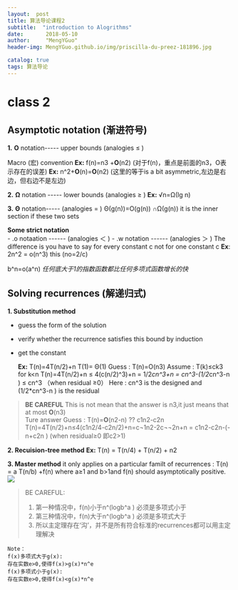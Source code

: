 ```yaml
---
layout:  post  
title: 算法导论课程2
subtitle:  "introduction to Alogrithms"
date:       2018-05-10
author:     "MengYGuo"
header-img: MengYGuo.github.io/img/priscilla-du-preez-181896.jpg

catalog: true
tags: 算法导论
---
```


# class 2
## **Asymptotic notation (渐进符号)**
**1.** **O** notation----- upper bounds  (analogies ≤ )

Macro (宏) convention
**Ex:**  f(n)=n3 +**O**(n2)   (对于f(n)，重点是前面的n3，O表示存在的误差)
**Ex:**  n^2+**O**(n)=**O**(n2)  (这里的等于is a bit asymmetric,左边是右边，但右边不是左边)

**2.** **Ω** notation   ----- lower bounds   (analogies ≥ )
       **Ex:**   √n=Ω(lg n) 
       
**3.** **Θ** notation----- (analogies = )
Θ(g(n))=O(g(n)) ∩Ω(g(n))  it is the inner section if these two sets

**Some strict notation**  
	- .o notaation  ------ (analogies ＜ )
	- .w notation ------ (analogies ＞ )
The difference is you have to say for every constant c not for one constant c 
        **Ex**: 2n^2 = o(n^3)   this (no=2/c)

 b^n=o(a^n)
*任何底大于1的指数函数都比任何多项式函数增长的快*


## Solving recurrences (解递归式)

**1. Substitution method**

 - guess the form of the solution 
 - verify whether the recurrence satisfies this bound by induction
 - get the constant 

    **Ex:** T(n)=4T(n/2)+n   T(1)= Θ(1)
    Guess   : T(n)=O(n3)
    Assume  : T(k)≤ck3   for k<n
    T(n)=4T(n/2)+n ≤ 4(c(n/2)^3)+n = 1/2*cn^3+n = cn^3-(1/2*cn^3-n ) ≤ cn^3 （when residual ≥0）
    Here :  cn^3 is the designed and (1/2*cn^3-n ) is the residual
    
>**BE CAREFUL** 
> This is not mean that the answer is n3,it just means that at most **O**(n3)   
> Ture answer  Guess : T(n)=**O**(n2-n) ??  c1n2-c2n
> T(n)=4T(n/2)+n≤4(c1n2/4-c2n/2)+n=c¬1n2-2c¬¬2n+n = c1n2-c2n-(-n+c2n ) (when residual≥0 即c2>1)

**2. Recuision-tree method**
     **Ex:** T(n) = T(n/4) + T(n/2) + n2

**3. Master method**
it only applies on a particular familt of recurrences : 
   T(n) = a T(n/b) +f(n) where a≥1 and b>1and f(n) should asymptotically positive.
 ![](https://github.com/MengYGuo/MengYGuo.github.io/blob/master/img/算法导论image/class2-1.png?raw=true)
>   BE CAREFUL:
>   1. 第一种情况中，f(n)小于n^(logb^a ) 必须是多项式小于
>   2. 第三种情况中，f(n)大于n^(logb^a ) 必须是多项式大于
>   3. 所以主定理存在‘沟’，并不是所有符合标准的recurrences都可以用主定理解决

    Note：  
    f(x)多项式大于g(x): 
    存在实数e>0,使得f(x)>g(x)*n^e 
    f(x)多项式小于g(x): 
    存在实数e>0,使得f(x)<g(x)*n^e

 




